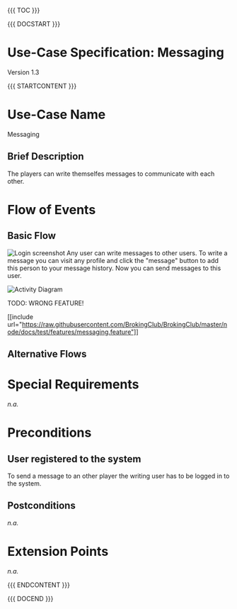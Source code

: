 {{{ TOC }}}


{{{ DOCSTART }}}

# Use-Case Specification: Messaging

Version 1.3

{{{ STARTCONTENT }}}

# Use-Case Name 
Messaging
## 	Brief Description
The players can write themselfes messages to communicate with each other.

# Flow of Events
## 	Basic Flow

![Login screenshot](http://broking.club/img/doc/screens/scr_messages.PNG)
Any user can write messages to other users. To write a message you can visit any profile
and click the "message" button to add this person to your message history. 
Now you can send messages to this user. 


![Activity Diagram](http://broking.club/img/doc/ad/ad_Messaging.png)

TODO: WRONG FEATURE!

[[include url="https://raw.githubusercontent.com/BrokingClub/BrokingClub/master/node/docs/test/features/messaging.feature"]]


## 	Alternative Flows

# Special Requirements
*n.a.*

# Preconditions
## User registered to the system
To send a message to an other player the writing user has to be logged in to the system.

## Postconditions
*n.a.*

# Extension Points
*n.a.*

{{{ ENDCONTENT }}}

{{{ DOCEND }}}




